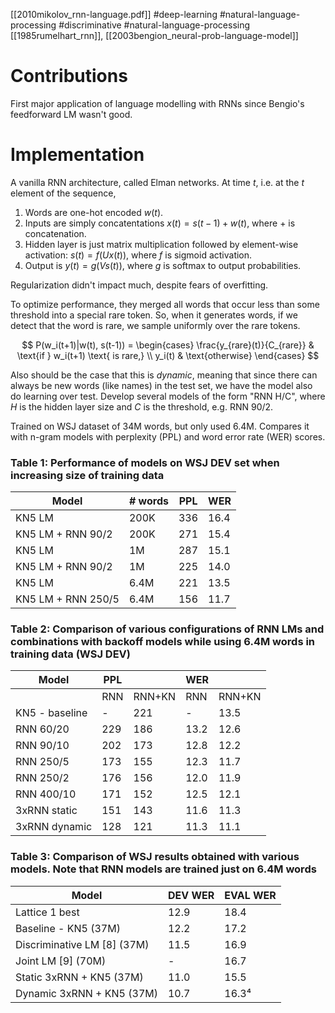 [[2010mikolov_rnn-language.pdf]]
#deep-learning #natural-language-processing #discriminative
#natural-language-processing
[[1985rumelhart_rnn]], [[2003bengion_neural-prob-language-model]] 

# Contributions 

   First major application of language modelling with RNNs since Bengio's feedforward LM wasn't good. 

# Implementation 
   
   A vanilla RNN architecture, called Elman networks. At time $t$, i.e. at the $t$ element of the sequence, 
   1. Words are one-hot encoded $w(t)$. 
   2. Inputs are simply concatentations $x(t) = s(t-1) + w(t)$, where $+$ is concatenation. 
   2. Hidden layer is just matrix multiplication followed by element-wise activation: $s(t) = f(U x(t))$, where $f$ is sigmoid activation. 
   3. Output is $y(t) = g(V s(t))$, where $g$ is softmax to output probabilities. 

   Regularization didn't impact much, despite fears of overfitting. 

   To optimize performance, they merged all words that occur less than some threshold into a special rare token. So, when it generates words, if we detect that the word is rare, we sample uniformly over the rare tokens. 

   $$
      P(w_i(t+1)|w(t), s(t-1)) = \begin{cases} 
      \frac{y_{rare}(t)}{C_{rare}} & \text{if } w_i(t+1) \text{ is rare,} \\
      y_i(t) & \text{otherwise}
      \end{cases}
   $$ 

   Also should be the case that this is *dynamic*, meaning that since there can always be new words (like names) in the test set, we have the model also do learning over test. Develop several models of the form "RNN H/C", where $H$ is the hidden layer size and $C$ is the threshold, e.g. RNN 90/2. 

   Trained on WSJ dataset of 34M words, but only used 6.4M. Compares it with n-gram models with perplexity (PPL) and word error rate (WER) scores. 

   ### Table 1: Performance of models on WSJ DEV set when increasing size of training data

   | Model | # words | PPL | WER |
   |-------|---------|-----|-----|
   | KN5 LM | 200K | 336 | 16.4 |
   | KN5 LM + RNN 90/2 | 200K | 271 | 15.4 |
   | KN5 LM | 1M | 287 | 15.1 |
   | KN5 LM + RNN 90/2 | 1M | 225 | 14.0 |
   | KN5 LM | 6.4M | 221 | 13.5 |
   | KN5 LM + RNN 250/5 | 6.4M | 156 | 11.7 |

   ### Table 2: Comparison of various configurations of RNN LMs and combinations with backoff models while using 6.4M words in training data (WSJ DEV)

   | Model | PPL |  | WER |  |
   |-------|-----|-----|-----|-----|
   |  | RNN | RNN+KN | RNN | RNN+KN |
   | KN5 - baseline | - | 221 | - | 13.5 |
   | RNN 60/20 | 229 | 186 | 13.2 | 12.6 |
   | RNN 90/10 | 202 | 173 | 12.8 | 12.2 |
   | RNN 250/5 | 173 | 155 | 12.3 | 11.7 |
   | RNN 250/2 | 176 | 156 | 12.0 | 11.9 |
   | RNN 400/10 | 171 | 152 | 12.5 | 12.1 |
   | 3xRNN static | 151 | 143 | 11.6 | 11.3 |
   | 3xRNN dynamic | 128 | 121 | 11.3 | 11.1 |

   ### Table 3: Comparison of WSJ results obtained with various models. Note that RNN models are trained just on 6.4M words

   | Model | DEV WER | EVAL WER |
   |-------|---------|----------|
   | Lattice 1 best | 12.9 | 18.4 |
   | Baseline - KN5 (37M) | 12.2 | 17.2 |
   | Discriminative LM [8] (37M) | 11.5 | 16.9 |
   | Joint LM [9] (70M) | - | 16.7 |
   | Static 3xRNN + KN5 (37M) | 11.0 | 15.5 |
   | Dynamic 3xRNN + KN5 (37M) | 10.7 | 16.3⁴ |

